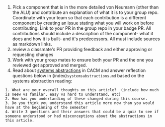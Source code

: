 1. Pick a component that is in the more detailed von Neumann (other than the ALU) and contribute an explanation of what it is to your group repo. Coordinate with your team so that each contribution is a different component by creating an issue stating what you will work on before contributing. Link to your PR in the group repo in your badge PR. All contributions should include a description of the component- what it does and how it is built- and it's predecessors.  All must include sources as markdown links. 
2. review a classmate's PR providing feedback and either approving or requesting changes
3. Work with your group mates to ensure both your PR and the one you reviewed get approved and merged. 
1. Read about [systems abstractions](https://cacm.acm.org/opinion/articles/259395-systems-abstractions/fulltext) in CACM and answer reflection questions below in {index}`systemsabstractions.md` based on the systems abstraction reading:
```
1. What are your overall thoughts on this article?  (include how much is neew vs familar, easy vs hard to understand, etc)
2. How has you undertanding of these changed during this course.
3. Do you think you understand this article more now than you would have at the beginning of the semester
4. Write 3 questions and their answers that could be a quiz to see if someone understood or had misconceptions about the abstractions in this article.
```